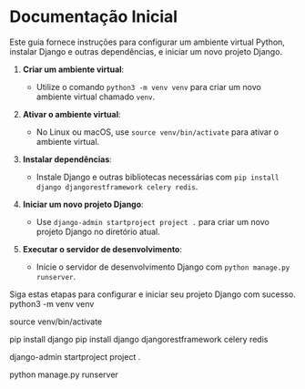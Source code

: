 # Documentação Inicial

Este guia fornece instruções para configurar um ambiente virtual Python, instalar Django e outras dependências, e iniciar um novo projeto Django.

1. **Criar um ambiente virtual**:
    - Utilize o comando `python3 -m venv venv` para criar um novo ambiente virtual chamado `venv`.

2. **Ativar o ambiente virtual**:
    - No Linux ou macOS, use `source venv/bin/activate` para ativar o ambiente virtual.

3. **Instalar dependências**:
    - Instale Django e outras bibliotecas necessárias com `pip install django djangorestframework celery redis`.

4. **Iniciar um novo projeto Django**:
    - Use `django-admin startproject project .` para criar um novo projeto Django no diretório atual.

5. **Executar o servidor de desenvolvimento**:
    - Inicie o servidor de desenvolvimento Django com `python manage.py runserver`.

Siga estas etapas para configurar e iniciar seu projeto Django com sucesso.
python3 -m venv venv

source venv/bin/activate

pip install django
pip install django djangorestframework celery redis

django-admin startproject project .

python manage.py runserver